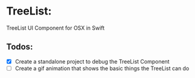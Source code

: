 # TreeList:
TreeList UI Component for OSX in Swift

## Todos:
- [x] Create a standalone project to debug the TreeList Component
- [ ] Create a gif animation that shows the basic things the TreeList can do